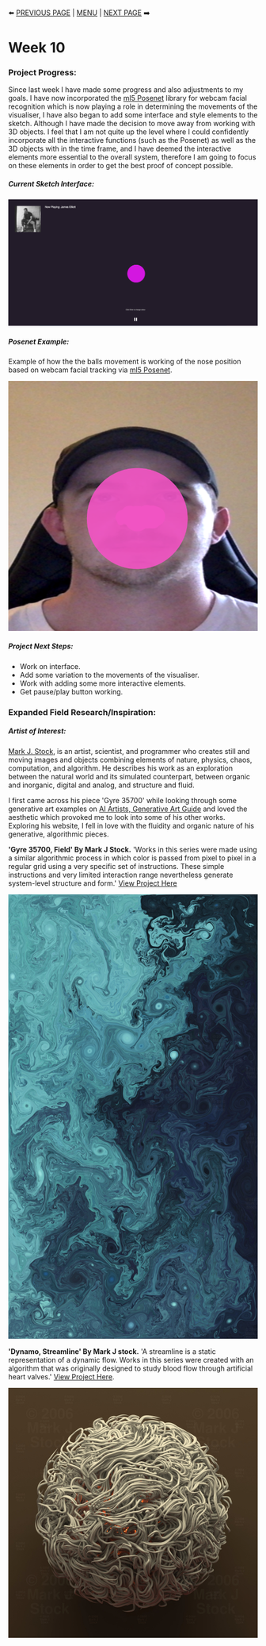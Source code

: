 :arrow_left: [PREVIOUS PAGE](https://github.com/connor-mcnamara/Slave-to-the-algorithm/tree/master/Week%209 "PREVIOUS PAGE") | [MENU](https://github.com/connor-mcnamara/Slave-to-the-algorithm/blob/master/README.md "MENU")  | [NEXT PAGE](https://github.com/connor-mcnamara/Slave-to-the-algorithm/tree/master/Week%2011 "NEXT PAGE") :arrow_right:

# Week 10 

### Project Progress: 
Since last week I have made some progress and also adjustments to my goals. I have now incorporated the [ml5 Posenet](https://ml5js.org/reference/api-PoseNet/ "ml5 Posenet") library for webcam facial recognition which is now playing a role in determining the movements of the visualiser, I have also began to add some interface and style elements to the sketch. Although I have made the decision to move away from working with 3D objects. I feel that I am not quite up the level where I could confidently incorporate all the interactive functions (such as the Posenet) as well as the 3D objects with in the time frame, and I have deemed the interactive elements more essential to the overall system, therefore I am going to focus on these elements in order to get the best proof of concept possible.

##### Current Sketch Interface:
![](Week10Pr.png)

##### Posenet Example:
Example of how the the balls movement is working of the nose position based on webcam facial tracking via [ml5 Posenet](https://ml5js.org/reference/api-PoseNet/ "ml5 Posenet").

![](Nosetracking.png)


##### Project Next Steps:
* Work on interface.
* Add some variation to the movements of the visualiser.
* Work with adding some more interactive elements.
* Get pause/play button working.

### Expanded Field Research/Inspiration:

##### Artist of Interest:
[Mark J. Stock](http://markjstock.com/field "Mark J. Stock"), is an artist, scientist, and programmer who creates still and moving images and objects combining elements of nature, physics, chaos, computation, and algorithm. He describes his work as an exploration between the natural world and its simulated counterpart, between organic and inorganic, digital and analog, and structure and fluid. 

I first came across his piece 'Gyre 35700' while looking through some generative art examples on [AI Artists, Generative Art Guide](https://aiartists.org/generative-art-design "AI Artists, Generative Art Guide") and loved the aesthetic which provoked me to look into some of his other works. Exploring his website, I fell in love with the fluidity and organic nature of his generative, algorithmic pieces.

**'Gyre 35700, Field' By Mark J Stock.** 'Works in this series were made using a similar algorithmic process in which color is passed from pixel to pixel in a regular grid using a very specific set of instructions. These simple instructions and very limited interaction range nevertheless generate system-level structure and form.' [View Project Here](http://markjstock.com/#/field/ "View Project Here")

![](StockMark_Gyre35700_2012.jpg)

**'Dynamo, Streamline' By Mark J stock.** 'A streamline is a static representation of a dynamic flow. Works in this series were created with an algorithm that was originally designed to study blood flow through artificial heart valves.' [View Project Here](http://markjstock.com/#/streamline/ "View Project Here").

![](StockMark_Dynamo_2006.jpg)
